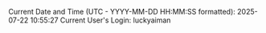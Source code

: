 Current Date and Time (UTC - YYYY-MM-DD HH:MM:SS formatted): 2025-07-22 10:55:27
Current User's Login: luckyaiman

